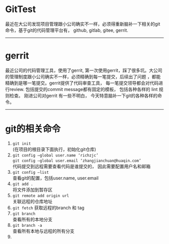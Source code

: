 # GitTest
最近在大公司发现项目管理跟小公司确实不一样，必须得重新脑补一下相关的git命令，基于git的代码管理平台有， github, gitlab, gitee, gerrit.

---
# gerrit
最近公司的代码管理工具，使用了gerrit, 第一次使用gerrit，踩了很多坑。大公司的管理制度跟小公司确实不一样，必须精确到每一笔提交，后续出了问题
，都能精确到是哪一笔提交。gerrit提供了代码审查工具， 每一笔提交领导都会对代码进行review. 包括提交的commit message都有固定的模板， 包括各种各样的
lint 规则检查。 刚进公司对gerrit 有一些不明白， 今天特意脑补一下git的各种各样的命令。

---
# git的相关命令

1. `git init`</br>
   (在项目的根目录下面执行，初始化git仓库)
2. `git config —global user.name ‘richzjc’`
   </br>
   `git config —global user.email ‘zhangjianchuan@huaqin.com’`
   </br>
   代码提交到远程需要查看代码是谁提交的， 因此需要配置用户名和邮箱
4. `git config —list`</br>
   查看git的配置，包括user.name, user.email
5. `git add .` </br> 将文件添加到暂存区
6. `git remote add origin url` </br>关联远程的仓库地址
7. `git fetch` 获取远程的branch 和 tag
8. `git branch` </br> 查看所有的本地分支
9.  `git branch -a` </br> 查看所有本地与远程的所有分支
10.  

